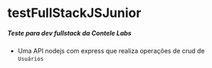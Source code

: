 # testFullStackJSJunior

<h5>Teste para dev fullstack da Contele Labs</h5>


* Uma API nodejs com express que realiza operações de crud de ``Usuários``
